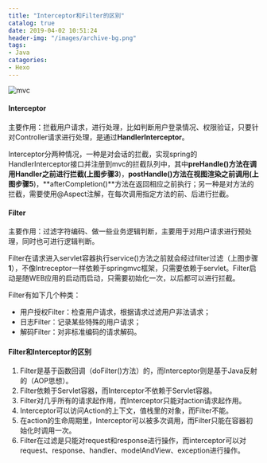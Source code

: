 ```yaml
---
title: "Interceptor和Filter的区别"
catalog: true
date: 2019-04-02 10:51:24
header-img: "/images/archive-bg.png"
tags:
- Java
catagories:
- Hexo
---
```


![mvc](/images/A6hCPs.png)

#### Interceptor

主要作用：拦截用户请求，进行处理，比如判断用户登录情况、权限验证，只要针对Controller请求进行处理，是通过**HandlerInterceptor**。

Interceptor分两种情况，一种是对会话的拦截，实现spring的HandlerInterceptor接口并注册到mvc的拦截队列中，其中**preHandle()**方法在调用Handler之前进行拦截(上图步骤**3**)，**postHandle()**方法在视图渲染之前调用(上图步骤**5**)，**afterCompletion()**方法在返回相应之前执行；另一种是对方法的拦截，需要使用@Aspect注解，在每次调用指定方法的前、后进行拦截。

#### Filter

主要作用：过滤字符编码、做一些业务逻辑判断，主要用于对用户请求进行预处理，同时也可进行逻辑判断。

Filter在请求进入servlet容器执行service()方法之前就会经过filter过滤（上图步骤**1**），不像Intreceptor一样依赖于springmvc框架，只需要依赖于servlet。Filter启动是随WEB应用的启动而启动，只需要初始化一次，以后都可以进行拦截。

Filter有如下几个种类：

- 用户授权Filter：检查用户请求，根据请求过滤用户非法请求；
- 日志Filter：记录某些特殊的用户请求；
- 解码Filter：对非标准编码的请求解码。

#### Filter和Interceptor的区别

1. Filter是基于函数回调（doFilter()方法）的，而Interceptor则是基于Java反射的（AOP思想）。
2. Filter依赖于Servlet容器，而Interceptor不依赖于Servlet容器。
3. Filter对几乎所有的请求起作用，而Interceptor只能对action请求起作用。
4. Interceptor可以访问Action的上下文，值栈里的对象，而Filter不能。
5. 在action的生命周期里，Interceptor可以被多次调用，而Filter只能在容器初始化时调用一次。
6. Filter在过滤是只能对request和response进行操作，而interceptor可以对request、response、handler、modelAndView、exception进行操作。